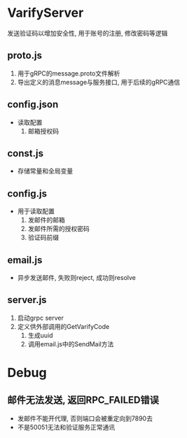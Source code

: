 # VarifyServer
发送验证码以增加安全性, 用于账号的注册, 修改密码等逻辑

## proto.js
1. 用于gRPC的message.proto文件解析
2. 导出定义的消息message与服务接口, 用于后续的gRPC通信

## config.json
- 读取配置
    1. 邮箱授权码

## const.js
- 存储常量和全局变量

## config.js
- 用于读取配置
    1. 发邮件的邮箱
    2. 发邮件所需的授权密码
    3. 验证码前缀

## email.js
- 异步发送邮件, 失败则reject, 成功则resolve

## server.js
1. 启动grpc server
2. 定义供外部调用的GetVarifyCode
    1. 生成uuid
    2. 调用email.js中的SendMail方法

# Debug
## 邮件无法发送, 返回RPC_FAILED错误
- 发邮件不能开代理, 否则端口会被重定向到7890去
- 不是50051无法和验证服务正常通讯